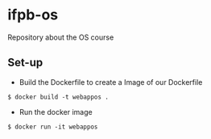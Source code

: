 # ifpb-os
Repository about the OS course


## Set-up

* Build the Dockerfile to create a Image of our Dockerfile

```
$ docker build -t webappos .
```

* Run the docker image

```
$ docker run -it webappos
```

